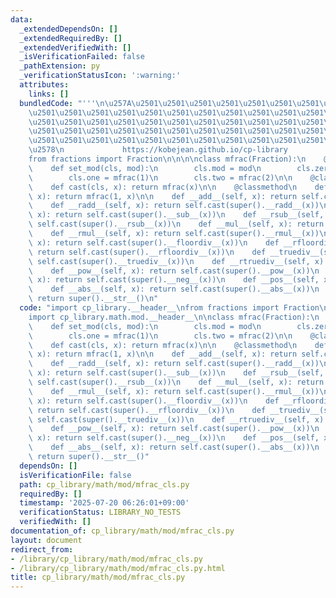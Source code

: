 ```yaml
---
data:
  _extendedDependsOn: []
  _extendedRequiredBy: []
  _extendedVerifiedWith: []
  _isVerificationFailed: false
  _pathExtension: py
  _verificationStatusIcon: ':warning:'
  attributes:
    links: []
  bundledCode: "'''\n\u257A\u2501\u2501\u2501\u2501\u2501\u2501\u2501\u2501\u2501\u2501\
    \u2501\u2501\u2501\u2501\u2501\u2501\u2501\u2501\u2501\u2501\u2501\u2501\u2501\
    \u2501\u2501\u2501\u2501\u2501\u2501\u2501\u2501\u2501\u2501\u2501\u2501\u2501\
    \u2501\u2501\u2501\u2501\u2501\u2501\u2501\u2501\u2501\u2501\u2501\u2501\u2501\
    \u2501\u2501\u2501\u2501\u2501\u2501\u2501\u2501\u2501\u2501\u2501\u2501\u2501\
    \u2578\n             https://kobejean.github.io/cp-library               \n'''\n\
    from fractions import Fraction\n\n\n\nclass mfrac(Fraction):\n    @classmethod\n\
    \    def set_mod(cls, mod):\n        cls.mod = mod\n        cls.zero = mfrac(0)\n\
    \        cls.one = mfrac(1)\n        cls.two = mfrac(2)\n\n    @classmethod\n\
    \    def cast(cls, x): return mfrac(x)\n\n    @classmethod\n    def mod_inv(cls,\
    \ x): return mfrac(1, x)\n\n    def __add__(self, x): return self.cast(super().__add__(x))\n\
    \    def __radd__(self, x): return self.cast(super().__radd__(x))\n    def __sub__(self,\
    \ x): return self.cast(super().__sub__(x))\n    def __rsub__(self, x): return\
    \ self.cast(super().__rsub__(x))\n    def __mul__(self, x): return self.cast(super().__mul__(x))\n\
    \    def __rmul__(self, x): return self.cast(super().__rmul__(x))\n    def __floordiv__(self,\
    \ x): return self.cast(super().__floordiv__(x))\n    def __rfloordiv__(self, x):\
    \ return self.cast(super().__rfloordiv__(x))\n    def __truediv__(self, x): return\
    \ self.cast(super().__truediv__(x))\n    def __rtruediv__(self, x): return self.cast(super().__rtruediv__(x))\n\
    \    def __pow__(self, x): return self.cast(super().__pow__(x))\n    def __neg__(self,\
    \ x): return self.cast(super().__neg__(x))\n    def __pos__(self, x): return self.cast(super().__pos__(x))\n\
    \    def __abs__(self, x): return self.cast(super().__abs__(x))\n    def __repr__(self):\
    \ return super().__str__()\n"
  code: "import cp_library.__header__\nfrom fractions import Fraction\nimport cp_library.math.__header__\n\
    import cp_library.math.mod.__header__\n\nclass mfrac(Fraction):\n    @classmethod\n\
    \    def set_mod(cls, mod):\n        cls.mod = mod\n        cls.zero = mfrac(0)\n\
    \        cls.one = mfrac(1)\n        cls.two = mfrac(2)\n\n    @classmethod\n\
    \    def cast(cls, x): return mfrac(x)\n\n    @classmethod\n    def mod_inv(cls,\
    \ x): return mfrac(1, x)\n\n    def __add__(self, x): return self.cast(super().__add__(x))\n\
    \    def __radd__(self, x): return self.cast(super().__radd__(x))\n    def __sub__(self,\
    \ x): return self.cast(super().__sub__(x))\n    def __rsub__(self, x): return\
    \ self.cast(super().__rsub__(x))\n    def __mul__(self, x): return self.cast(super().__mul__(x))\n\
    \    def __rmul__(self, x): return self.cast(super().__rmul__(x))\n    def __floordiv__(self,\
    \ x): return self.cast(super().__floordiv__(x))\n    def __rfloordiv__(self, x):\
    \ return self.cast(super().__rfloordiv__(x))\n    def __truediv__(self, x): return\
    \ self.cast(super().__truediv__(x))\n    def __rtruediv__(self, x): return self.cast(super().__rtruediv__(x))\n\
    \    def __pow__(self, x): return self.cast(super().__pow__(x))\n    def __neg__(self,\
    \ x): return self.cast(super().__neg__(x))\n    def __pos__(self, x): return self.cast(super().__pos__(x))\n\
    \    def __abs__(self, x): return self.cast(super().__abs__(x))\n    def __repr__(self):\
    \ return super().__str__()"
  dependsOn: []
  isVerificationFile: false
  path: cp_library/math/mod/mfrac_cls.py
  requiredBy: []
  timestamp: '2025-07-20 06:26:01+09:00'
  verificationStatus: LIBRARY_NO_TESTS
  verifiedWith: []
documentation_of: cp_library/math/mod/mfrac_cls.py
layout: document
redirect_from:
- /library/cp_library/math/mod/mfrac_cls.py
- /library/cp_library/math/mod/mfrac_cls.py.html
title: cp_library/math/mod/mfrac_cls.py
---
```

